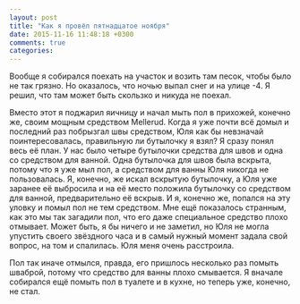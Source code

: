 ```yaml
---
layout: post
title: "Как я провёл пятнадцатое ноября"
date: 2015-11-16 11:48:18 +0300
comments: true
categories: 
---
```

Вообще я собирался поехать на участок и возить там песок, чтобы было не так грязно. Но оказалось, что ночью выпал снег и на улице -4. Я решил, что там может быть скользко и никуда не поехал.

Вместо этот я поджарил яичницу и начал мыть пол в прихожей, конечно же, своим мощным средством Mellerud. Когда я уже почти всё домыл и последний раз побрызгал швы средством, Юля как бы невзначай поинтересовалась, правильную ли бутылочку я взял? Я сразу понял весь её план. У нас было четыре бутылочки средства для швов и одна со средством для ванной. Одна бутылочка для швов была вскрыта, потому что я уже мыл пол, а средством для ванны Юля никогда не пользовалась. Я, конечно, же искал вскрытую бутылочку, а Юля уже заранее её выбросила и на её место положила бутылочку со средством для ванной, предварительно её вскрыв. И я, конечно же, попался на эту уловку и помыл пол не тем средством. Мне ещё показалось странным, как это мы так загадили пол, что его даже специальное средство плохо отмывает. Может быть, я бы ничего и не заметил, но Юля не могла упустить своего звёздного часа и в самый нужный момент задала свой вопрос, на том и спалилась. Юля меня очень расстроила.

Пол так иначе отмылся, правда, его пришлось несколько раз помыть шваброй, потому что средство для ванны плохо смывается. Я вначале собирался ещё помыть пол в туалете и в кухне, но теперь уже, конечно, не стал.
